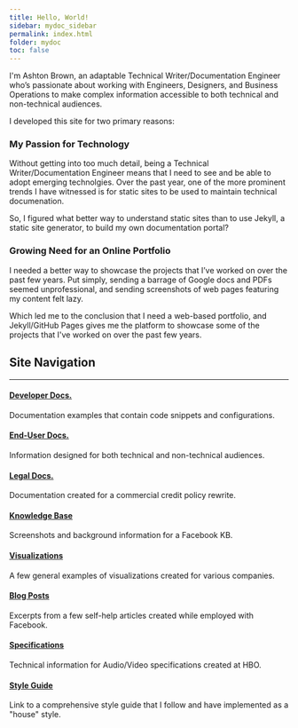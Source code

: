 ```yaml
---
title: Hello, World!
sidebar: mydoc_sidebar
permalink: index.html
folder: mydoc
toc: false
---
```


I'm Ashton Brown, an adaptable Technical Writer/Documentation Engineer who’s passionate about working with Engineers, Designers, and Business Operations to make complex information accessible to both technical and non-technical audiences.

I developed this site for two primary reasons:

### My Passion for Technology

Without getting into too much detail, being a Technical Writer/Documentation Engineer means that I need to see and be able to adopt emerging technolgies. Over the past year, one of the more prominent trends I have witnessed is for static sites to be used to maintain technical documenation.

So, I figured what better way to understand static sites than to use Jekyll, a
static site generator, to build my own documentation portal?

### Growing Need for an Online Portfolio

I needed a better way to showcase the projects that I’ve worked on over the
past few years. Put simply, sending a barrage of Google docs and PDFs seemed unprofessional, and sending screenshots of web pages featuring my content felt
lazy.

Which led me to the conclusion that I need a web-based portfolio, and Jekyll/GitHub Pages gives me the platform to showcase some of the projects that I've worked on over the past few years.

## Site Navigation
<hr />

<!-- Service List -->

<div class="row">
    <div class="col-md-4">
        <div class="media">
            <div class="pull-left">
                <span class="fa-stack fa-2x">
                      <i class="fa fa-circle fa-stack-2x text-black"></i>
                       <i class="fa fa-code fa-stack-1x fa-inverse"></i>
                </span>
            </div>
            <div class="media-body">
            <h4 class="media-heading"><a href ="/mydoc_google_rpi3.html">Developer Docs.</a></h4>
            <p>Documentation examples that contain code snippets and configurations.</p>
            </div>
        </div>
        <div class="media">
            <div class="pull-left">
                <span class="fa-stack fa-2x">
                      <i class="fa fa-circle fa-stack-2x text-black"></i>
                      <i class="fa fa-desktop fa-stack-1x fa-inverse"></i>
                </span>
            </div>
            <div class="media-body">
            <h4 class="media-heading"><a href ="/mydoc_fb_deployment.html">End-User Docs.</a></h4>
            <p>Information designed for both technical and non-technical audiences.</p>
            </div>
        </div>
        <div class="media">
            <div class="pull-left">
                <span class="fa-stack fa-2x">
                     <i class="fa fa-circle fa-stack-2x text-black"></i>
                       <i class="fa fa-dollar fa-stack-1x fa-inverse"></i>
                </span>
            </div>
            <div class="media-body">
            <h4 class="media-heading"><a href ="/mydoc_aml.html">Legal Docs.</a></h4>
            <p>Documentation created for a commercial credit policy rewrite.</p>
            </div>
        </div>
    </div>
    <div class="col-md-4">
        <div class="media">
            <div class="pull-left">
                <span class="fa-stack fa-2x">
                      <i class="fa fa-circle fa-stack-2x text-black"></i>
                      <i class="fa fa-university fa-stack-1x fa-inverse"></i>
                </span>
            </div>
            <div class="media-body">
                <h4 class="media-heading"><a href ="/mydoc_kb_landing_page.html">Knowledge Base</a></h4>
                <p>Screenshots and background information for a Facebook KB.</p>
            </div>
        </div>
        <div class="media">
            <div class="pull-left">
                <span class="fa-stack fa-2x">
                      <i class="fa fa-circle fa-stack-2x text-black"></i>
                       <i class="fa fa-space-shuttle fa-stack-1x fa-inverse"></i>
                </span>
            </div>
            <div class="media-body">
                <h4 class="media-heading"><a href ="/mydoc_visualization_fb_smb.html">Visualizations</a></h4>
                <p>A few general examples of visualizations created for various companies.</p>
            </div>
        </div>
        <div class="media">
            <div class="pull-left">
                <span class="fa-stack fa-2x">
                      <i class="fa fa-circle fa-stack-2x text-black"></i>
                       <i class="fa fa-paper-plane fa-stack-1x fa-inverse"></i>
                </span>
            </div>
            <div class="media-body">
            <h4 class="media-heading"><a href ="/mydoc_pulse_career.html">Blog Posts</a></h4>
            <p>Excerpts from a few self-help articles created while employed with Facebook.</p>
            </div>
        </div>
    </div>
    <div class="col-md-4">
        <div class="media">
            <div class="pull-left">
                <span class="fa-stack fa-2x">
                      <i class="fa fa-circle fa-stack-2x text-black"></i>
                       <i class="fa fa-wrench fa-stack-1x fa-inverse"></i>
                </span>
            </div>
            <div class="media-body">
                <h4 class="media-heading"><a href ="/mydoc_aml.html">Specifications</a></h4>
                <p>Technical information for Audio/Video specifications created at HBO.</p>
            </div>
        </div>
        <div class="media">
            <div class="pull-left">
                <span class="fa-stack fa-2x">
                      <i class="fa fa-circle fa-stack-2x text-black"></i>
                       <i class="fa fa-paragraph fa-stack-1x fa-inverse"></i>
                </span>
            </div>
            <div class="media-body">
                <h4 class="media-heading"><a href ="/mydoc_style_intro.html">Style Guide</a></h4>
                <p>Link to a comprehensive style guide that I follow and have implemented as a "house" style.</p>
            </div>
        </div>
    </div>
</div>
